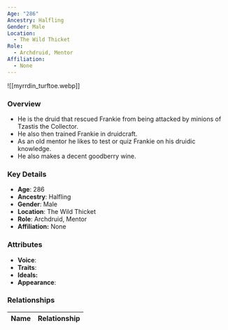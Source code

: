 ```yaml
---
Age: "286"
Ancestry: Halfling
Gender: Male
Location:
  - The Wild Thicket
Role:
  - Archdruid, Mentor
Affiliation:
  - None
---
```


![[myrrdin_turftoe.webp]]

### Overview
- He is the druid that rescued Frankie from being attacked by minions of Tzastis the Collector.
- He also then trained Frankie in druidcraft.
- As an old mentor he likes to test or quiz Frankie on his druidic knowledge.
- He also makes a decent goodberry wine.

### Key Details
- **Age**: 286
- **Ancestry**: Halfling
- **Gender**: Male
- **Location**: The Wild Thicket
- **Role**: Archdruid, Mentor
- **Affiliation:** None

### Attributes
- **Voice**: 
- **Traits**: 
- **Ideals:** 
- **Appearance**:

### Relationships

| Name  | Relationship |
| ----- | ------------ |
